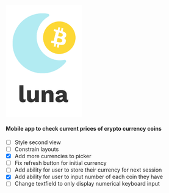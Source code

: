 <img src="https://github.com/brandanmcdevitt/luna/blob/master/luna/Assets.xcassets/logo-dark.imageset/logo-dark.png" width=200>

#### Mobile app to check current prices of crypto currency coins

- [ ] Style second view
- [ ] Constrain layouts
- [x] Add more currencies to picker
- [ ] Fix refresh button for initial currency
- [ ] Add ability for user to store their currency for next session
- [x] Add ability for user to input number of each coin they have
- [ ] Change textfield to only display numerical keyboard input
